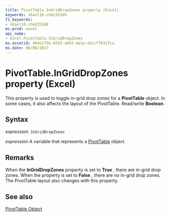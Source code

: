 ```yaml
---
title: PivotTable.InGridDropZones property (Excel)
keywords: vbaxl10.chm235169
f1_keywords:
- vbaxl10.chm235169
ms.prod: excel
api_name:
- Excel.PivotTable.InGridDropZones
ms.assetid: 464e175b-8333-a693-da1e-a2ccf7632fca
ms.date: 06/08/2017
---
```



# PivotTable.InGridDropZones property (Excel)

This property is used to toggle in-grid drop zones for a  **PivotTable** object. In some cases, it also affects the layout of the PivotTable. Read/write **Boolean**.


## Syntax

 _expression_. `InGridDropZones`

 _expression_ A variable that represents a [PivotTable](Excel.PivotTable.md) object.


## Remarks

When the  **InGridDropZones** property is set to **True** , there are in-grid drop zones. When the property is set to **False** , there are no in-grid drop zones. The PivotTable layout also changes with this property.


## See also


[PivotTable Object](Excel.PivotTable.md)

